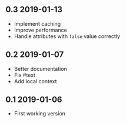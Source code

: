 0.3 2019-01-13
--------------

* Implement caching
* Improve performance
* Handle attributes with `false` value correctly

0.2 2019-01-07
--------------

* Better documentation
* Fix #text
* Add local context

0.1 2019-01-06
--------------

* First working version
